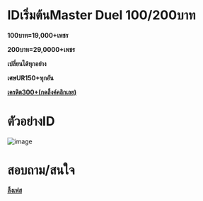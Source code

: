 # IDเริ่มต้นMaster Duel 100/200บาท

**100บาท=19,000+เพชร**

**200บาท=29,0000+เพชร**

**เปลี่ยนได้ทุกอย่าง**

**เศษUR150+ทุกอัน**

[**เครดิต300+(กดลิ้งค์คลิกเลย)**](https://drive.google.com/drive/u/1/folders/1UjCNGhRhTtOLag3CA5ZdCAtfFSBbx72C)

# ตัวอย่างID

![image](https://github.com/Kawewisate/MasterDuel/assets/68786705/3ea0a5b0-7f01-4f47-9cf8-e05d8ff93f83)

# สอบถาม/สนใจ
[**ลิ้งเฟส**]([https://drive.google.com/drive/u/1/folders/1UjCNGhRhTtOLag3CA5ZdCAtfFSBbx72C](https://www.facebook.com/profile.php?id=100087079202265)https://www.facebook.com/profile.php?id=100087079202265)
